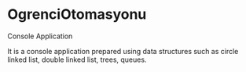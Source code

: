 # OgrenciOtomasyonu
Console Application

 It is a console application prepared using data structures such as circle linked list, double linked list, trees, queues.
